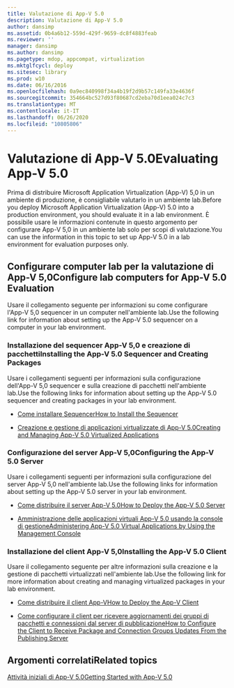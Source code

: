 ```yaml
---
title: Valutazione di App-V 5.0
description: Valutazione di App-V 5.0
author: dansimp
ms.assetid: 0b4a6b12-559d-429f-9659-dc8f4883feab
ms.reviewer: ''
manager: dansimp
ms.author: dansimp
ms.pagetype: mdop, appcompat, virtualization
ms.mktglfcycl: deploy
ms.sitesec: library
ms.prod: w10
ms.date: 06/16/2016
ms.openlocfilehash: 0a9ec840998f34a4b19f2d9b57c149fa33e4636f
ms.sourcegitcommit: 354664bc527d93f80687cd2eba70d1eea024c7c3
ms.translationtype: MT
ms.contentlocale: it-IT
ms.lasthandoff: 06/26/2020
ms.locfileid: "10805806"
---
```

# <span data-ttu-id="9fa12-103">Valutazione di App-V 5.0</span><span class="sxs-lookup"><span data-stu-id="9fa12-103">Evaluating App-V 5.0</span></span>


<span data-ttu-id="9fa12-104">Prima di distribuire Microsoft Application Virtualization (App-V) 5,0 in un ambiente di produzione, è consigliabile valutarlo in un ambiente lab.</span><span class="sxs-lookup"><span data-stu-id="9fa12-104">Before you deploy Microsoft Application Virtualization (App-V) 5.0 into a production environment, you should evaluate it in a lab environment.</span></span> <span data-ttu-id="9fa12-105">È possibile usare le informazioni contenute in questo argomento per configurare App-V 5,0 in un ambiente lab solo per scopi di valutazione.</span><span class="sxs-lookup"><span data-stu-id="9fa12-105">You can use the information in this topic to set up App-V 5.0 in a lab environment for evaluation purposes only.</span></span>

## <span data-ttu-id="9fa12-106">Configurare computer lab per la valutazione di App-V 5,0</span><span class="sxs-lookup"><span data-stu-id="9fa12-106">Configure lab computers for App-V 5.0 Evaluation</span></span>


<span data-ttu-id="9fa12-107">Usare il collegamento seguente per informazioni su come configurare l'App-V 5,0 sequencer in un computer nell'ambiente lab.</span><span class="sxs-lookup"><span data-stu-id="9fa12-107">Use the following link for information about setting up the App-V 5.0 sequencer on a computer in your lab environment.</span></span>

### <span data-ttu-id="9fa12-108">Installazione del sequencer App-V 5,0 e creazione di pacchetti</span><span class="sxs-lookup"><span data-stu-id="9fa12-108">Installing the App-V 5.0 Sequencer and Creating Packages</span></span>

<span data-ttu-id="9fa12-109">Usare i collegamenti seguenti per informazioni sulla configurazione dell'App-V 5,0 sequencer e sulla creazione di pacchetti nell'ambiente lab.</span><span class="sxs-lookup"><span data-stu-id="9fa12-109">Use the following links for information about setting up the App-V 5.0 sequencer and creating packages in your lab environment.</span></span>

-   [<span data-ttu-id="9fa12-110">Come installare Sequencer</span><span class="sxs-lookup"><span data-stu-id="9fa12-110">How to Install the Sequencer</span></span>](how-to-install-the-sequencer-beta-gb18030.md)

-   [<span data-ttu-id="9fa12-111">Creazione e gestione di applicazioni virtualizzate di App-V 5.0</span><span class="sxs-lookup"><span data-stu-id="9fa12-111">Creating and Managing App-V 5.0 Virtualized Applications</span></span>](creating-and-managing-app-v-50-virtualized-applications.md)

### <a href="" id="configuring-the-app-v-5-0-server-"></a><span data-ttu-id="9fa12-112">Configurazione del server App-V 5,0</span><span class="sxs-lookup"><span data-stu-id="9fa12-112">Configuring the App-V 5.0 Server</span></span>

<span data-ttu-id="9fa12-113">Usare i collegamenti seguenti per informazioni sulla configurazione del server App-V 5,0 nell'ambiente lab.</span><span class="sxs-lookup"><span data-stu-id="9fa12-113">Use the following links for information about setting up the App-V 5.0 server in your lab environment.</span></span>

-   [<span data-ttu-id="9fa12-114">Come distribuire il server App-V 5.0</span><span class="sxs-lookup"><span data-stu-id="9fa12-114">How to Deploy the App-V 5.0 Server</span></span>](how-to-deploy-the-app-v-50-server-50sp3.md)

-   [<span data-ttu-id="9fa12-115">Amministrazione delle applicazioni virtuali App-V 5.0 usando la console di gestione</span><span class="sxs-lookup"><span data-stu-id="9fa12-115">Administering App-V 5.0 Virtual Applications by Using the Management Console</span></span>](administering-app-v-50-virtual-applications-by-using-the-management-console.md)

### <span data-ttu-id="9fa12-116">Installazione del client App-V 5,0</span><span class="sxs-lookup"><span data-stu-id="9fa12-116">Installing the App-V 5.0 Client</span></span>

<span data-ttu-id="9fa12-117">Usare il collegamento seguente per altre informazioni sulla creazione e la gestione di pacchetti virtualizzati nell'ambiente lab.</span><span class="sxs-lookup"><span data-stu-id="9fa12-117">Use the following link for more information about creating and managing virtualized packages in your lab environment.</span></span>

-   [<span data-ttu-id="9fa12-118">Come distribuire il client App-V</span><span class="sxs-lookup"><span data-stu-id="9fa12-118">How to Deploy the App-V Client</span></span>](how-to-deploy-the-app-v-client-gb18030.md)

-   [<span data-ttu-id="9fa12-119">Come configurare il client per ricevere aggiornamenti dei gruppi di pacchetti e connessioni dal server di pubblicazione</span><span class="sxs-lookup"><span data-stu-id="9fa12-119">How to Configure the Client to Receive Package and Connection Groups Updates From the Publishing Server</span></span>](how-to-configure-the-client-to-receive-package-and-connection-groups-updates-from-the-publishing-server-beta.md)






## <span data-ttu-id="9fa12-120">Argomenti correlati</span><span class="sxs-lookup"><span data-stu-id="9fa12-120">Related topics</span></span>


[<span data-ttu-id="9fa12-121">Attività iniziali di App-V 5.0</span><span class="sxs-lookup"><span data-stu-id="9fa12-121">Getting Started with App-V 5.0</span></span>](getting-started-with-app-v-50--rtm.md)

 

 





